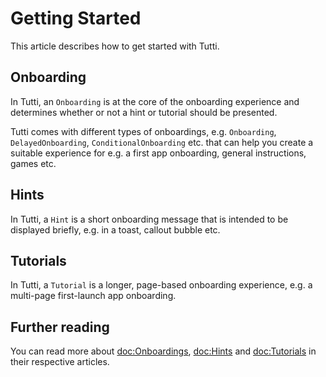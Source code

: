 #  Getting Started

This article describes how to get started with Tutti.


## Onboarding

In Tutti, an ``Onboarding`` is at the core of the onboarding experience and determines whether or not a hint or tutorial should be presented.

Tutti comes with different types of onboardings, e.g. `Onboarding`, `DelayedOnboarding`, `ConditionalOnboarding` etc. that can help you create a suitable experience for e.g. a first app onboarding, general instructions, games etc.


## Hints

In Tutti, a ``Hint`` is a short onboarding message that is intended to be displayed briefly, e.g. in a toast, callout bubble etc.


## Tutorials

In Tutti, a ``Tutorial`` is a longer, page-based onboarding experience, e.g. a multi-page first-launch app onboarding.


## Further reading

You can read more about <doc:Onboardings>, <doc:Hints> and <doc:Tutorials> in their respective articles.
